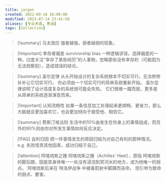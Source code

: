 ```yaml
---
title: jargon
created: 2022-09-18 16:00:00
modified: 2023-07-14 23:41:58
aliases: [专业术语, 黑话]
tags: [Collection]
---
```


> [!summary] 马太效应
> 强者越强，弱者越弱的现象。

> [!important] 幸存者偏差 survivorship bias
> 一种逻辑谬误，选择偏差的一种。过度关注"幸存了某些经历"的人事物，忽略那些没有幸存的（可能因为无法观察到），造成错误的结论。

> [!summary] 盖尔定律
> 从头开始设计的复杂系统根本不切实可行，无法修修补补让它切实可行。 你必须由一个切实可行的简单系统重新开始。 盖尔定律说明了设计高度复杂的系统很可能会失败。 它们很难一蹴而就，更多是从简单的系统逐渐演变而来。

> [!important] 认知流畅性
> 如果一条信息加工处理起来更顺畅、更省力，那么大脑就会更加喜欢它，也会更加倾向于接受他、相信它。

> [!summary] 费斯汀格法则
> 生活中的10%由发生在你身上的事情组成，而另外的90%则由你对所发生事情如何反应决定。

> [!FAQ] 自利归因
> 把一件事情发生的原因归结为对自己有利的那种情况。e.g. 失败怪责其他因素，成功归结于自己。

> [!attention] 阿喀琉斯之踵
> 阿喀琉斯之踵（Achilles' Heel），原指 阿喀琉斯 的脚后跟，因是其身体唯一一处没有浸泡到冥河水的地方，成为他唯一的弱点。 阿喀琉斯后来在 特洛伊战争 中被毒箭射中脚踝而丧命。 现引申为致命的弱点、要害。
